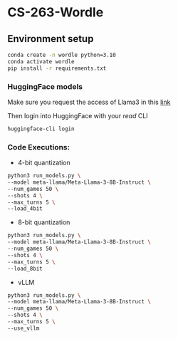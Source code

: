 # CS-263-Wordle

## Environment setup
```bash
conda create -n wordle python=3.10
conda activate wordle
pip install -r requirements.txt
```

### HuggingFace models
Make sure you request the access of Llama3 in this [link](https://huggingface.co/meta-llama/Meta-Llama-3-8B)

Then login into HuggingFace with your *read* CLI
```bash
huggingface-cli login
```

### Code Executions:
- 4-bit quantization
```bash
python3 run_models.py \
--model meta-llama/Meta-Llama-3-8B-Instruct \
--num_games 50 \
--shots 4 \
--max_turns 5 \
--load_4bit
```

- 8-bit quantization
```bash
python3 run_models.py \
--model meta-llama/Meta-Llama-3-8B-Instruct \
--num_games 50 \
--shots 4 \
--max_turns 5 \
--load_8bit
```

- vLLM
```bash
python3 run_models.py \
--model meta-llama/Meta-Llama-3-8B-Instruct \
--num_games 50 \
--shots 4 \
--max_turns 5 \
--use_vllm
```